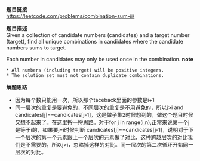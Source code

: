 **题目链接**  
https://leetcode.com/problems/combination-sum-ii/  

**题目描述**  
Given a collection of candidate numbers (candidates) and a target number (target), find all unique combinations in candidates where the candidate numbers sums to target.

Each number in candidates may only be used once in the combination.
**note**  
```
* All numbers (including target) will be positive integers.
* The solution set must not contain duplicate combinations.
```

**解题思路**  
* 因为每个数只能用一次，所以那个taceback里面的参数是i+1
* 同一层次的重复是要避免的，不同层次的重复是不用避免的，所以j>i and candicates[j]==candicates[j-1]，这是做子集2时候想到的，做这个题目时候又想不起来了。在这里捋一捋思路。对于for j in range(i,n),正常来说第一个j是等于i的，如果要j=i时候判断 candicates[j]==candicates[j-1]，说明对于下一个层次的第一个元素跟上一个层次的元素做了对比，这种跨越层次的对比我们是不需要的，所以j>i，忽略掉这样的对比。同一层次的第二次循环开始同一层次的对比。
